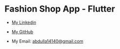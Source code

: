 # Fashion Shop App - Flutter




- [My Linkedin](https://www.linkedin.com/in/abdulla-al-noman-/)
- [My GitHub](https://github.com/Abdulla-Noman)


- My Email: abdulla14140@gmail.com



